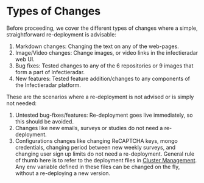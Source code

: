 # Types of Changes

Before proceeding, we cover the different types of changes where a simple, straightforward re-deployment is advisable: 

1. Markdown changes: Changing the text on any of the web-pages.
2. Image/Video changes: Change images, or video links in the infectieradar web UI.
3. Bug fixes: Tested changes to any of the 6 repositories or 9 images that form a part of Infectieradar.
4. New features: Tested feature addition/changes to any components of the Infectieradar platform.

These are the scenarios where a re-deployment is not advised or is simply not needed:
1. Untested bug-fixes/features: Re-deployment goes live immediately, so this should be avoided.
2. Changes like new emails, surveys or studies do not need a re-deployment.
3. Configurations changes like changing ReCAPTCHA keys, mongo credentials, changing period between new weekly surveys, and changing user sign up limits do not need a re-deployment. General rule of thumb here is to refer to the deployment files in [Cluster Management](https://github.com/InfectieradarBE/cluster-management). Any env variable defined in these files can be changed on the fly, without a re-deploying a new version.
